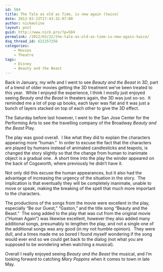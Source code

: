 ```yaml
---
id: 584
title: The Tale as old as Time, is new again (twice)
date: 2012-03-22T17:43:32-07:00
author: nickmoline
layout: post
guid: http://www.nick.pro/?p=584
permalink: /2012/03/22/the-tale-as-old-as-time-is-new-again-twice/
dsq_thread_id: 621257256
categories:
    - Movies
    - Theatre
tags:
    - Disney
    - Beauty and the Beast
---
```

Back in January, my wife and I went to see _Beauty and the Beast in 3D_, part of a trend of older movies getting the 3D treatment we&#8217;ve been treated to this year.  While I enjoyed the experience, I think I mostly just enjoyed seeing _Beauty and the Beast_ in theaters again, the 3D was just so-so.  It reminded me a lot of pop up books, each layer was flat and it was just a bunch of layers stacked on top of each other to give the 3D effect.

The Saturday before last however, I went to the San Jose Center for the Performing Arts to see the travelling company of the Broadway <span class="removed_link" title="http://broadwaysanjose.com/shows/beauty-and-the-beast.html"><em>Beauty and the Beast</em> Play</span>.  

<!--more-->

<amp-img  title="Beauty and the Beast" alt="Beauty and the Beast" src="{{ site.baseurl }}/wp-content/uploads/sites/4/2012/03/Top1-e1332466623625.jpg" width="280" height="249" layout="intrinsic" lightbox></amp-img>

The play was good overall.  I like what they did to explain the characters appearing more &#8220;human.&#8221;  In order to excuse the fact that the characters are played by humans instead of animated candlesticks and teapots, is changed the story slightly so that the change from human to inanimate object is a gradual one.  A short time into the play the winder appeared on the back of Cogsworth, where previously he didn&#8217;t have it.

Not only did this excuse the human appearances, but it also had the advantage of increasing the urgency of the situation in the story.  The implication is that eventually they will be completely inanimate, unable to move or speak, making the breaking of the spell that much more important to the characters.

The productions of the songs from the movie were excellent in the play, especially &#8220;Be our Guest,&#8221; &#8220;Gaston,&#8221; and the title song &#8220;Beauty and the Beast.&#8221;  The song added to the play that was cut from the original movie (&#8220;Human Again&#8221;) was likewise excellent, however they also added many additional songs, presumably to lengthen the play, and not a single one of the additional songs was any good (in my not humble opinion).  They were dull, and a times made me so bored I found myself wondering if the song would ever end so we could get back to the dialog (not what you are supposed to be wondering when watching a musical).

Overall I really enjoyed seeing _Beauty and the Beast_ the musical, and I&#8217;m looking forward to catching _Mary Poppins_ when it <span class="removed_link" title="http://www.broadwaysanjose.com/shows/marypoppins.html">comes to town</span> in late May.
